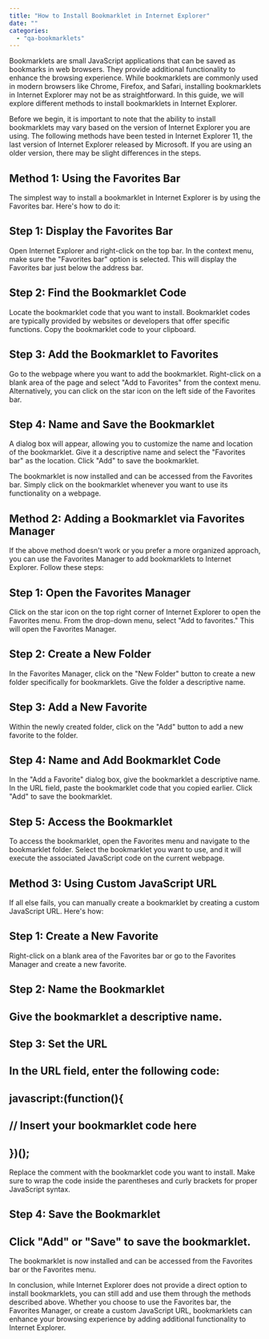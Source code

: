 ```yaml
---
title: "How to Install Bookmarklet in Internet Explorer"
date: ""
categories: 
  - "qa-bookmarklets"
---
```


Bookmarklets are small JavaScript applications that can be saved as bookmarks in web browsers. They provide additional functionality to enhance the browsing experience. While bookmarklets are commonly used in modern browsers like Chrome, Firefox, and Safari, installing bookmarklets in Internet Explorer may not be as straightforward. In this guide, we will explore different methods to install bookmarklets in Internet Explorer.

Before we begin, it is important to note that the ability to install bookmarklets may vary based on the version of Internet Explorer you are using. The following methods have been tested in Internet Explorer 11, the last version of Internet Explorer released by Microsoft. If you are using an older version, there may be slight differences in the steps.

## Method 1: Using the Favorites Bar

The simplest way to install a bookmarklet in Internet Explorer is by using the Favorites bar. Here's how to do it:

## Step 1: Display the Favorites Bar

Open Internet Explorer and right-click on the top bar. In the context menu, make sure the "Favorites bar" option is selected. This will display the Favorites bar just below the address bar.

## Step 2: Find the Bookmarklet Code

Locate the bookmarklet code that you want to install. Bookmarklet codes are typically provided by websites or developers that offer specific functions. Copy the bookmarklet code to your clipboard.

## Step 3: Add the Bookmarklet to Favorites

Go to the webpage where you want to add the bookmarklet. Right-click on a blank area of the page and select "Add to Favorites" from the context menu. Alternatively, you can click on the star icon on the left side of the Favorites bar.

## Step 4: Name and Save the Bookmarklet

A dialog box will appear, allowing you to customize the name and location of the bookmarklet. Give it a descriptive name and select the "Favorites bar" as the location. Click "Add" to save the bookmarklet.

The bookmarklet is now installed and can be accessed from the Favorites bar. Simply click on the bookmarklet whenever you want to use its functionality on a webpage.

## Method 2: Adding a Bookmarklet via Favorites Manager

If the above method doesn't work or you prefer a more organized approach, you can use the Favorites Manager to add bookmarklets to Internet Explorer. Follow these steps:

## Step 1: Open the Favorites Manager

Click on the star icon on the top right corner of Internet Explorer to open the Favorites menu. From the drop-down menu, select "Add to favorites." This will open the Favorites Manager.

## Step 2: Create a New Folder

In the Favorites Manager, click on the "New Folder" button to create a new folder specifically for bookmarklets. Give the folder a descriptive name.

## Step 3: Add a New Favorite

Within the newly created folder, click on the "Add" button to add a new favorite to the folder.

## Step 4: Name and Add Bookmarklet Code

In the "Add a Favorite" dialog box, give the bookmarklet a descriptive name. In the URL field, paste the bookmarklet code that you copied earlier. Click "Add" to save the bookmarklet.

## Step 5: Access the Bookmarklet

To access the bookmarklet, open the Favorites menu and navigate to the bookmarklet folder. Select the bookmarklet you want to use, and it will execute the associated JavaScript code on the current webpage.

## Method 3: Using Custom JavaScript URL

If all else fails, you can manually create a bookmarklet by creating a custom JavaScript URL. Here's how:

## Step 1: Create a New Favorite

Right-click on a blank area of the Favorites bar or go to the Favorites Manager and create a new favorite.

## Step 2: Name the Bookmarklet

## Give the bookmarklet a descriptive name.

## Step 3: Set the URL

## In the URL field, enter the following code:

## javascript:(function(){

## // Insert your bookmarklet code here

## })();

Replace the comment with the bookmarklet code you want to install. Make sure to wrap the code inside the parentheses and curly brackets for proper JavaScript syntax.

## Step 4: Save the Bookmarklet

## Click "Add" or "Save" to save the bookmarklet.

The bookmarklet is now installed and can be accessed from the Favorites bar or the Favorites menu.

In conclusion, while Internet Explorer does not provide a direct option to install bookmarklets, you can still add and use them through the methods described above. Whether you choose to use the Favorites bar, the Favorites Manager, or create a custom JavaScript URL, bookmarklets can enhance your browsing experience by adding additional functionality to Internet Explorer.
